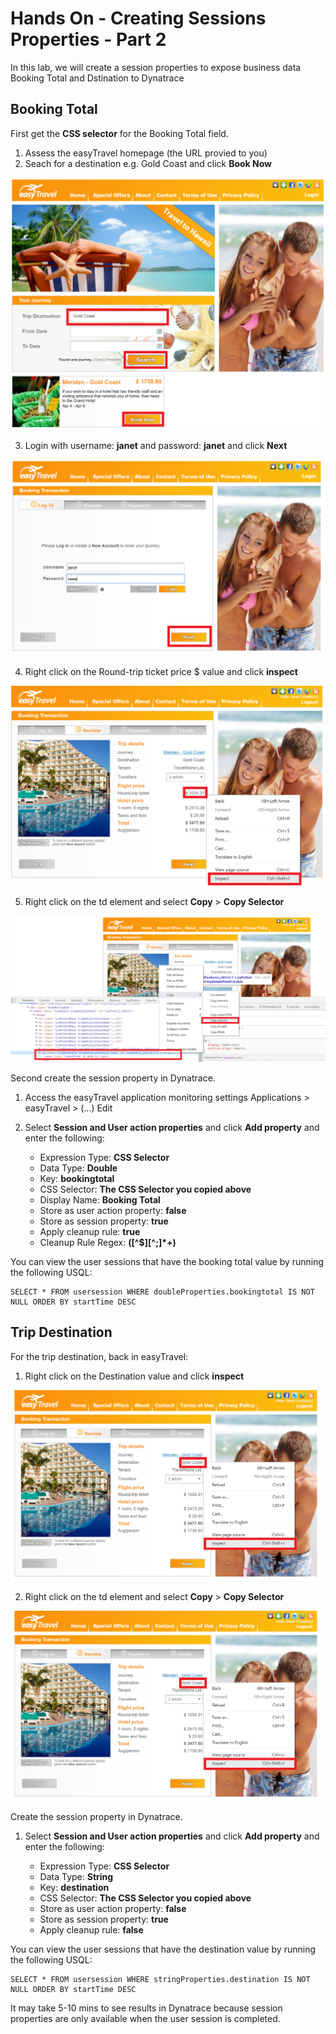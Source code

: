 # Hands On - Creating Sessions Properties - Part 2

In this lab, we will create a session properties to expose business data Booking Total and Dstination to Dynatrace

## Booking Total

First get the **CSS selector** for the Booking Total field.

1) Assess the easyTravel homepage (the URL provied to you)
2) Seach for a destination e.g. Gold Coast and click **Book Now**

![easyTravel Step 1](/img/easytravel-step1.png)

3) Login with username: **janet** and password: **janet** and click **Next**

![easyTravel Step 2](/img/easytravel-step2.png)

4) Right click on the Round-trip ticket price $ value and click **inspect**

![easyTravel Step 3](/img/easytravel-step3.png)

5) Right click on the td element and select **Copy** > **Copy Selector**

![easyTravel Step 4](/img/easytravel-step4.png)


Second create the session property in Dynatrace.


1) Access the easyTravel application monitoring settings
  Applications > easyTravel > (...) Edit

2) Select **Session and User action properties** and click **Add property** and enter the following:

   * Expression Type: **CSS Selector**  
   * Data Type: **Double**  
   * Key:  **bookingtotal**  
   * CSS Selector:  **The CSS Selector you copied above**  
   * Display Name: **Booking Total**  
   * Store as user action property: **false**  
   * Store as session property: **true**  
   * Apply cleanup rule: **true**  
   * Cleanup Rule Regex: **([^$][^;]*+)**  
   
You can view the user sessions that have the booking total value by running the following USQL: 

    SELECT * FROM usersession WHERE doubleProperties.bookingtotal IS NOT NULL ORDER BY startTime DESC
   
## Trip Destination

For the trip destination, back in easyTravel:

1) Right click on the Destination value and click **inspect**

![easyTravel Step 3](/img/easytravel-dest-step3.png)

2) Right click on the td element and select **Copy** > **Copy Selector**

![easyTravel Step 4](/img/easytravel-dest-step3.png)


Create the session property in Dynatrace.

1) Select **Session and User action properties** and click **Add property** and enter the following:

   * Expression Type: **CSS Selector**  
   * Data Type: **String**  
   * Key:  **destination**  
   * CSS Selector:  **The CSS Selector you copied above**
   * Store as user action property: **false**  
   * Store as session property: **true**  
   * Apply cleanup rule: **false**  

You can view the user sessions that have the destination value by running the following USQL: 

    SELECT * FROM usersession WHERE stringProperties.destination IS NOT NULL ORDER BY startTime DESC
    
    
It may take 5-10 mins to see results in Dynatrace because session properties are only available when the user session is completed.
